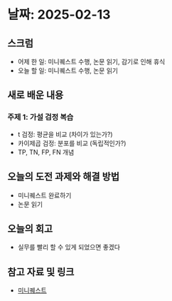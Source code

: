 # 날짜: 2025-02-13

## 스크럼
- 어제 한 일: 미니퀘스트 수행, 논문 읽기, 감기로 인해 휴식
- 오늘 할 일: 미니퀘스트 수행, 논문 읽기

## 새로 배운 내용
### 주제 1: 가설 검정 복습
- t 검정: 평균을 비교 (차이가 있는가?)
- 카이제곱 검정: 분포를 비교 (독립적인가?)
- TP, TN, FP, FN 개념

## 오늘의 도전 과제와 해결 방법
- 미니퀘스트 완료하기
- 논문 읽기

## 오늘의 회고
- 실무를 빨리 할 수 있게 되었으면 좋겠다

## 참고 자료 및 링크
- [미니퀘스트](https://colab.research.google.com/drive/15XICys8IzOfTx9h-HQlNFQPNk4QeiEVe?usp=sharing)

